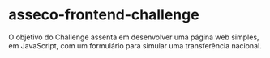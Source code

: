 # asseco-frontend-challenge
O objetivo do Challenge assenta em desenvolver uma página web simples, em JavaScript, com um formulário para simular uma transferência nacional.
